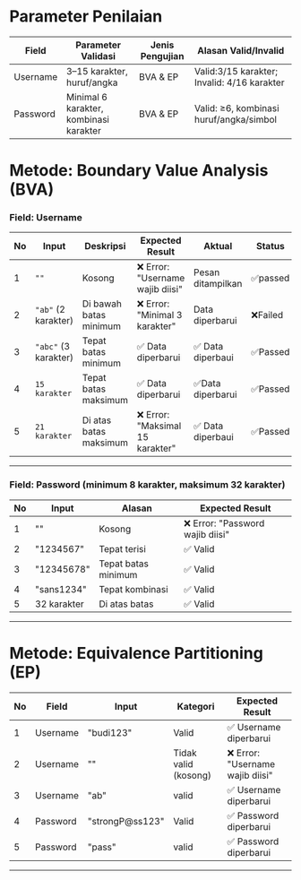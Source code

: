 # Parameter Penilaian 
| Field     | Parameter Validasi                     | Jenis Pengujian | Alasan Valid/Invalid                              |
| --------- | -------------------------------------- | --------------- | ------------------------------------------------- |
| Username  | 3–15 karakter, huruf/angka             | BVA & EP        | Valid:3/15 karakter; Invalid: 4/16 karakter      |
| Password  | Minimal 6 karakter, kombinasi karakter | BVA & EP        | Valid: ≥6, kombinasi huruf/angka/simbol           |


#  Metode: Boundary Value Analysis (BVA)

### Field: Username 
| No | Input                | Deskripsi                | Expected Result                 | Aktual                     | Status |
| -- | -------------------- | ---------------------- | ------------------------------- | ------------------------- |----|
| 1  | `""`                 | Kosong                 | ❌ Error: "Username wajib diisi" | Pesan ditampilkan |     ✅passed                    |
| 2  | `"ab"` (2 karakter)  | Di bawah batas minimum | ❌ Error: "Minimal 3 karakter"   | Data diperbarui  |❌Failed |
| 3  | `"abc"` (3 karakter) | Tepat batas minimum    | ✅ Data diperbarui               | ✅ Data diperbaui   | ✅Passed
| 4  | `15 karakter`        | Tepat batas maksimum   | ✅ Data diperbarui                         | ✅Data diperbarui|✅Passed                        |
| 5  | `21 karakter`        | Di atas batas maksimum | ❌ Error: "Maksimal 15 karakter" | ✅ Data diperbaui |✅Passed|

---

### Field: Password (minimum 8 karakter, maksimum 32 karakter)
| No | Input               | Alasan                    | Expected Result            |
|----|---------------------|---------------------------|-----------------------------|
| 1  | ""                  | Kosong                    | ❌ Error: "Password wajib diisi" |
| 2  | "1234567"           | Tepat terisi      | ✅ Valid   |
| 3  | "12345678"          | Tepat batas minimum       | ✅ Valid                     |
| 4 | "sans1234" | Tepat kombinasi | ✅ Valid |
| 5  | 32 karakter         | Di atas batas     | ✅ Valid                     |


---

#  Metode: Equivalence Partitioning (EP)

| No | Field     | Input               | Kategori                 | Expected Result           |
|----|-----------|---------------------|--------------------------|---------------------------|
| 1  | Username  | "budi123"           | Valid                    | ✅ Username diperbarui    |
| 2  | Username  | ""                  | Tidak valid (kosong)     | ❌ Error: "Username wajib diisi" |
| 3  | Username  | "ab"                | valid                    | ✅ Username diperbarui    |
| 4  | Password  | "strongP@ss123"     | Valid                    | ✅ Password diperbarui    |
| 5  | Password  | "pass"              | valid | ✅ Password diperbarui  |


---


